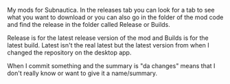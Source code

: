 My mods for Subnautica.
In the releases tab you can look for a tab to see what you want to download or you can also go in the folder of the mod code and find the release in the folder called Release or Builds.

Release is for the latest release version of the mod and Builds is for the latest build.
Latest isn't the real latest but the latest version from when I changed the repository on the desktop app.

When I commit something and the summary is "da changes" means that I don't really know or want to give it a name/summary.
